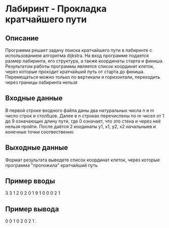 # Лабиринт - Прокладка кратчайшего пути

## Описание

Программа решает задачу поиска кратчайшего пути в лабиринте с использованием алгоритма dijkstra. На вход программе подается размер лабиринта, его структура, а также координаты старта и финиша. Результатом работы программы является список координат клеток, через которые проходит кратчайший путь от старта до финиша. Перемещаться можно только по вертикали и горизонтали, переходить через границы лабиринта нельзя

## Входные данные

В первой строке входного файла даны два натуральных числа n и m число строк и столбцов. Далее в n строках перечислены по m чисел от 1 до 9 означающих длину пути, где 0 означает, что это стена и через неё нельзя пройти. После даётся 2 коодинаты y1, x1, y2, x2 начальныев и конечные точки соотвественно

## Выходные данные

Формат результата выведете список координат клеток, через которые программа "проложила" кратчайший путь

## Пример вводы 

3 3
1 2 0
2 0 1
9 1 0
0 0 2 1

## Пример вывода

0 0
1 0
2 0
2 1
.

